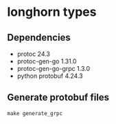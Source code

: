 # longhorn types

## Dependencies

* protoc 24.3
* protoc-gen-go 1.31.0
* protoc-gen-go-grpc 1.3.0
* python protobuf 4.24.3

## Generate protobuf files

```
make generate_grpc
```
